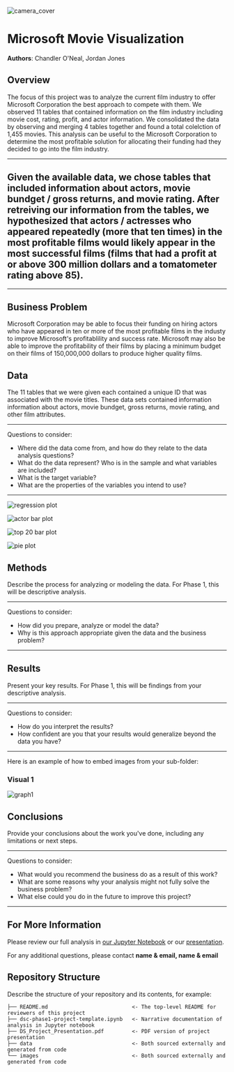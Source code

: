 ![camera_cover](images/camera_cover.png)


# Microsoft Movie Visualization 

**Authors**: Chandler O'Neal, Jordan Jones

## Overview

The focus of this project was to analyze the current film industry to offer Microsoft Corporation the best approach to compete with them. We observed 11 tables that contained information on the film industry including movie cost, rating, profit, and actor information. We consolidated the data by observing and merging 4 tables together and found a total colelction of 1,455 movies. This analysis can be useful to the Microsoft Corporation to determine the most profitable solution for allocating their funding had they decided to go into the film industry. 



----
## Given the available data, we chose tables that included information about actors, movie bundget / gross returns, and movie rating. After retreiving our information from the tables, we hypothesized that actors / actresses who appeared repeatedly (more that ten times) in the most profitable films would likely appear in the most successful films (films that had a profit at or above 300 million dollars and a tomatometer rating above 85). 
---



## Business Problem

Microsoft Corporation may be able to focus their funding on hiring actors who have appeared in ten or more of the most profitable films in the industy to improve Microsoft's profitablility and success rate. Microsoft may also be able to improve the profitability of their films by placing a minimum budget on their films of 150,000,000 dollars to produce higher quality films. 



## Data

The 11 tables that we were given each contained a unique ID that was associated with the movie titles. These data sets contained information information about actors, movie bundget, gross returns, movie rating, and other film attributes.

***
Questions to consider:
* Where did the data come from, and how do they relate to the data analysis questions?
* What do the data represent? Who is in the sample and what variables are included?
* What is the target variable?
* What are the properties of the variables you intend to use?
***

![regression plot](images/regression.png)


![actor bar plot](images/bar_plot.png)


![top 20 bar plot](images/20_bar_plot.png)


![pie plot](images/pie_plot.png)




## Methods

Describe the process for analyzing or modeling the data. For Phase 1, this will be descriptive analysis.

***
Questions to consider:
* How did you prepare, analyze or model the data?
* Why is this approach appropriate given the data and the business problem?
***

## Results

Present your key results. For Phase 1, this will be findings from your descriptive analysis.

***
Questions to consider:
* How do you interpret the results?
* How confident are you that your results would generalize beyond the data you have?
***

Here is an example of how to embed images from your sub-folder:

### Visual 1
![graph1](./images/viz1.png)

## Conclusions

Provide your conclusions about the work you've done, including any limitations or next steps.

***
Questions to consider:
* What would you recommend the business do as a result of this work?
* What are some reasons why your analysis might not fully solve the business problem?
* What else could you do in the future to improve this project?
***

## For More Information

Please review our full analysis in [our Jupyter Notebook](./dsc-phase1-project-template.ipynb) or our [presentation](./DS_Project_Presentation.pdf).

For any additional questions, please contact **name & email, name & email**

## Repository Structure

Describe the structure of your repository and its contents, for example:

```
├── README.md                           <- The top-level README for reviewers of this project
├── dsc-phase1-project-template.ipynb   <- Narrative documentation of analysis in Jupyter notebook
├── DS_Project_Presentation.pdf         <- PDF version of project presentation
├── data                                <- Both sourced externally and generated from code
└── images                              <- Both sourced externally and generated from code
```
